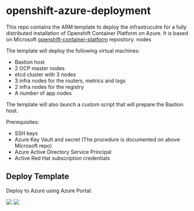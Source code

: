 # openshift-azure-deployment

This repo contains the ARM template to deploy the infrastrucutre for a fully distributed installation of Openshift Container Platform on Azure. It is based on Microsoft [openshift-container-platform](https://github.com/Microsoft/openshift-container-platform) repository. nodes 

The template will deploy the following virtual machines:
- Bastion host
- 2 OCP master nodes
- etcd cluster with 3 nodes
- 3 infra nodes for the routers, metrics and logs
- 2 infra nodes for the registry
- A number of app nodes

The template will also launch a custom script that will prepare the Bastion host. 

Prerequisites:
- SSH keys
- Azure Key Vault and secret (The procedure is documented on above Microsoft repo)
- Azure Active Directory Service Principal
- Active Red Hat subscription credentials

## Deploy Template

Deploy to Azure using Azure Portal: 

<a href="https://portal.azure.com/#create/Microsoft.Template/uri/https%3A%2F%2Fraw.githubusercontent.com%2Fjreypo%2Fopenshift-azure-deployment%2Fno-rshm%2Fazuredeploy.json" target="_blank"><img src="http://azuredeploy.net/deploybutton.png"/></a>
<a href="http://armviz.io/#/?load=https%3A%2F%2Fraw.githubusercontent.com%2Fjreypo%2Fopenshift-azure-deployment%2Fno-rshm%2Fazuredeploy.json" target="_blank">
    <img src="http://armviz.io/visualizebutton.png"/>
</a><br/>